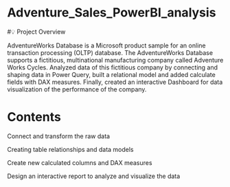 # Adventure_Sales_PowerBI_analysis

#💡 Project Overview

AdventureWorks Database is a Microsoft product sample for an online transaction processing (OLTP) database. The AdventureWorks Database supports a fictitious, multinational manufacturing company called Adventure Works Cycles. Analyzed data of this fictitious company by connecting and shaping data in Power Query, built a relational model and added calculate fields with DAX measures. Finally, created an interactive Dashboard for data visualization of the performance of the company.

# Contents

Connect and transform the raw data

Creating table relationships and data models

Create new calculated columns and DAX measures

Design an interactive report to analyze and visualize the data
